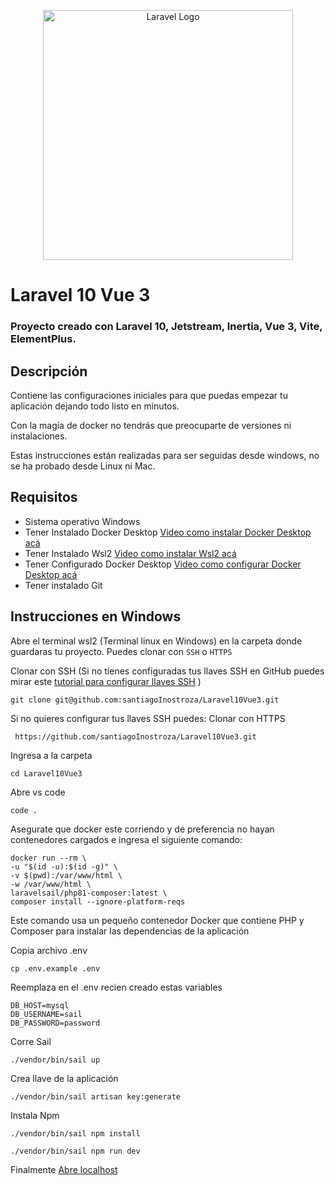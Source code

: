 <p align="center"><a href="https://laravel.com" target="_blank"><img src="https://raw.githubusercontent.com/laravel/art/master/logo-lockup/5%20SVG/2%20CMYK/1%20Full%20Color/laravel-logolockup-cmyk-red.svg" width="400" alt="Laravel Logo"></a></p>


# Laravel 10 Vue 3
### Proyecto creado con Laravel 10, Jetstream, Inertia, Vue 3, Vite, ElementPlus.

## Descripción


Contiene las configuraciones iniciales para que puedas empezar tu aplicación dejando todo listo en minutos.

Con la magía de docker no tendrás que preocuparte de versiones ni instalaciones.

Estas instrucciones están realizadas para ser seguidas desde windows, no se ha probado desde Linux ni Mac.

## Requisitos

- Sistema operativo Windows
- Tener Instalado Docker Desktop <a href="https://youtu.be/9AZAVlknsVI">Video como instalar Docker Desktop acá</a>
- Tener Instalado Wsl2  <a href="https://youtu.be/9AZAVlknsVI">Video como instalar Wsl2 acá</a>
- Tener Configurado Docker Desktop  <a href="https://youtu.be/9AZAVlknsVI">Video como configurar Docker Desktop acá</a>
- Tener instalado Git

## Instrucciones en Windows

Abre el terminal wsl2 (Terminal linux en Windows) en la carpeta donde guardaras tu proyecto. Puedes clonar con `SSH` o `HTTPS`

Clonar con SSH
(Si no tienes configuradas tus llaves SSH en GitHub puedes mirar este [tutorial para configurar llaves SSH](https://platzi.com/tutoriales/1557-git-github/4067-configurar-llaves-ssh-en-git-y-github/) )


    git clone git@github.com:santiagoInostroza/Laravel10Vue3.git
    

Si no quieres configurar tus llaves SSH puedes:
Clonar con HTTPS


     https://github.com/santiagoInostroza/Laravel10Vue3.git


Ingresa a la carpeta


    cd Laravel10Vue3 
    
    
Abre vs code

    code .
    
Asegurate que docker este corriendo y de preferencia no hayan contenedores cargados e ingresa el siguiente comando: 

    docker run --rm \
    -u "$(id -u):$(id -g)" \
    -v $(pwd):/var/www/html \
    -w /var/www/html \
    laravelsail/php81-composer:latest \
    composer install --ignore-platform-reqs

Este comando usa un pequeño contenedor Docker que contiene PHP y Composer para instalar las dependencias de la aplicación

Copia archivo .env


    cp .env.example .env

Reemplaza en el .env recien creado estas variables

    DB_HOST=mysql
    DB_USERNAME=sail
    DB_PASSWORD=password

Corre Sail

    ./vendor/bin/sail up     
    
Crea llave de la aplicación

    ./vendor/bin/sail artisan key:generate


    
    
Instala Npm


    ./vendor/bin/sail npm install
   
    ./vendor/bin/sail npm run dev


Finalmente <a href="http://localhost" >Abre localhost</a>
